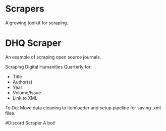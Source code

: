 # Scrapers
A growing toolkit for scraping.

# DHQ Scraper
An example of scraping open source journals.

Scraping Digital Humanities Quarterly for:
  - Title
  - Author(s)
  - Year
  - Volume/Issue
  - Link to XML
  
To Do: Move data cleaning to itemloader and setup pipeline for saving .xml files.

#Discord Scraper
A bot!
